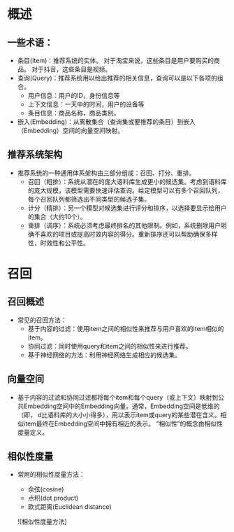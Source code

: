 # 概述

## 一些术语：

  - 条目(Item)：推荐系统的实体。 对于淘宝来说，这些条目是用户要购买的商品。 对于抖音，这些条目是视频。
  - 查询(Query)：推荐系统用以给出推荐的相关信息，查询可以是以下各项的组合。
    - 用户信息：用户的ID，身份信息等
    - 上下文信息：一天中的时间，用户的设备等
    - 条目信息：商品名称，商品类别。
  - 嵌入(Embedding)：从离散集合（查询集或要推荐的条目）到嵌入（Embedding）空间的向量空间映射。
  
## 推荐系统架构

  - 推荐系统的一种通用体系架构由三部分组成：召回、打分、重排。
    - 召回（粗排）：系统从潜在的庞大语料库生成更小的候选集。考虑到语料库的庞大规模，该模型需要快速评估查询。给定模型可以有多个召回队列，每个召回队列都筛选出不同类型的候选子集。
    - 计分（精排）：另一个模型对候选集进行评分和排序，以选择要显示给用户的集合（大约10个）。
    - 重排（调序）：系统必须考虑最终排名的其他限制。例如，系统删除用户明确不喜欢的项目或提高时效内容的得分。重新排序还可以帮助确保多样性，时效性和公平性。
    
# 召回

## 召回概述

  - 常见的召回方法：
    - 基于内容的过滤：使用item之间的相似性来推荐与用户喜欢的item相似的item。
    - 协同过滤：同时使用query和item之间的相似性来进行推荐。
    - 基于神经网络的方法：利用神经网络生成相应的候选集。
    
## 向量空间

  - 基于内容的过滤和协同过滤都将每个item和每个query（或上下文）映射到公共Embedding空间中的Embedding向量。通常，Embedding空间是低维的（即， d比语料库的大小小得多），用以表示item或query的某些潜在含义。相似item最终在Embedding空间中拥有相近的表示。 “相似性”的概念由相似性度量定义。

## 相似性度量

  - 常用的相似性度量方法：
    - 余弦(cosine)
    - 点积(dot product)
    - 欧式距离(Euclidean distance)
    
    ![相似性度量方法]
    
